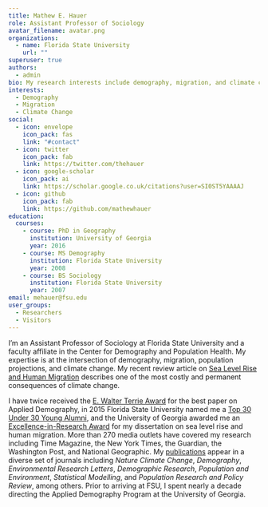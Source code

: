 ```yaml
---
title: Mathew E. Hauer
role: Assistant Professor of Sociology
avatar_filename: avatar.png
organizations:
  - name: Florida State University
    url: ""
superuser: true
authors:
  - admin
bio: My research interests include demography, migration, and climate change.
interests:
  - Demography
  - Migration
  - Climate Change
social:
  - icon: envelope
    icon_pack: fas
    link: "#contact"
  - icon: twitter
    icon_pack: fab
    link: https://twitter.com/thehauer
  - icon: google-scholar
    icon_pack: ai
    link: https://scholar.google.co.uk/citations?user=SI0ST5YAAAAJ
  - icon: github
    icon_pack: fab
    link: https://github.com/mathewhauer
education:
  courses:
    - course: PhD in Geography
      institution: University of Georgia
      year: 2016
    - course: MS Demography
      institution: Florida State University
      year: 2008
    - course: BS Sociology
      institution: Florida State University
      year: 2007
email: mehauer@fsu.edu
user_groups:
  - Researchers
  - Visitors
---
```

I’m an Assistant Professor of Sociology at Florida State University and a faculty affiliate in the Center for Demography and Population Health. My expertise is at the intersection of demography, migration, population projections, and climate change. My recent review article on [Sea Level Rise and Human Migration]( https://www.nature.com/articles/s43017-019-0002-9) describes one of the most costly and permanent consequences of climate change.  

I have twice received the [E. Walter Terrie Award](https://www.sda-demography.org/Terrie-Award) for the best paper on Applied Demography, in 2015 Florida State University named me a [Top 30 Under 30 Young Alumni](https://alumni.fsu.edu/honors/thirty-under-30-past-recipients), and the University of Georgia awarded me an [Excellence-in-Research Award](https://research.uga.edu/research-awards/award-recipients/graduate-student-excellence-in-research-award/) for my dissertation on sea level rise and human migration. More than 270 media outlets have covered my research including Time Magazine, the New York Times, the Guardian, the Washington Post, and National Geographic. My [publications](https://mathewhauer.com/publication/) appear in a diverse set of journals including *Nature Climate Change*, *Demography*, *Environmental Research Letters*, *Demographic Research*, *Population and Environment*, *Statistical Modelling*, and *Population Research and Policy Review*, among others. Prior to arriving at FSU, I spent nearly a decade directing the Applied Demography Program at the University of Georgia.

